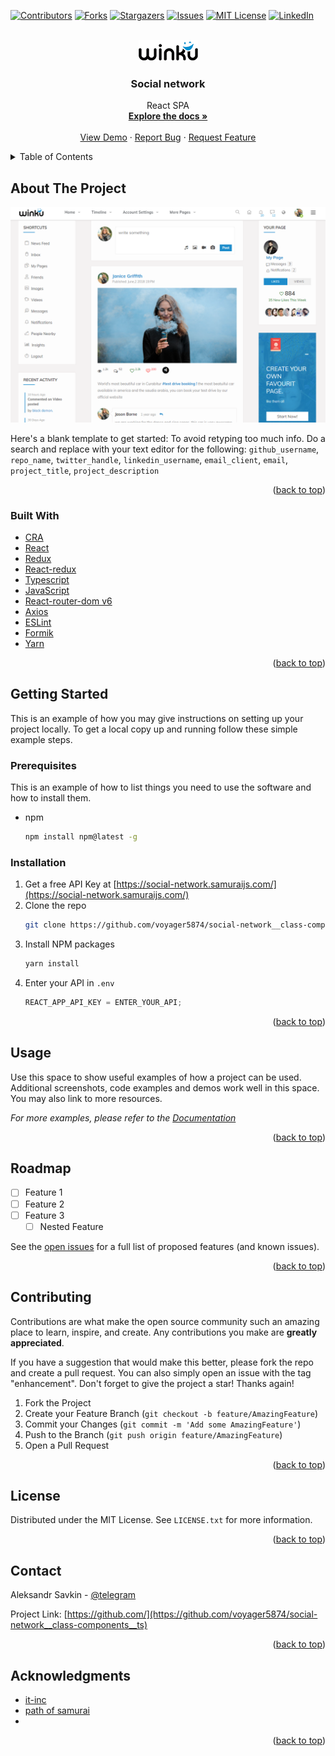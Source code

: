 <div id="top"></div>
<!--
*** Thanks for checking out the Best-README-Template. If you have a suggestion
*** that would make this better, please fork the repo and create a pull request
*** or simply open an issue with the tag "enhancement".
*** Don't forget to give the project a star!
*** Thanks again! Now go create something AMAZING! :D
-->



<!-- PROJECT SHIELDS -->
<!--
*** I'm using markdown "reference style" links for readability.
*** Reference links are enclosed in brackets [ ] instead of parentheses ( ).
*** See the bottom of this document for the declaration of the reference variables
*** for contributors-url, forks-url, etc. This is an optional, concise syntax you may use.
*** https://www.markdownguide.org/basic-syntax/#reference-style-links
-->
[![Contributors][contributors-shield]][contributors-url]
[![Forks][forks-shield]][forks-url]
[![Stargazers][stars-shield]][stars-url]
[![Issues][issues-shield]][issues-url]
[![MIT License][license-shield]][license-url]
[![LinkedIn][linkedin-shield]][linkedin-url]



<!-- PROJECT LOGO -->
<br />
<div align="center">
  <a href="https://github.com/github_username/repo_name">
    <img src="public/assets/logo.png" alt="Logo" width="95">
  </a>

<h3 align="center">Social network</h3>

  <p align="center">
    React SPA
    <br />
    <a href="https://github.com/voyager5874/social-network__class-components__ts"><strong>Explore the docs »</strong></a>
    <br />
    <br />
    <a href="https://github.com/voyager5874/social-network__class-components__ts">View Demo</a>
    ·
    <a href="https://github.com/voyager5874/social-network__class-components__ts/issues">Report Bug</a>
    ·
    <a href="https://github.com/voyager5874/social-network__class-components__ts/issues">Request Feature</a>
  </p>
</div>



<!-- TABLE OF CONTENTS -->
<details>
  <summary>Table of Contents</summary>
  <ol>
    <li>
      <a href="#about-the-project">About The Project</a>
      <ul>
        <li><a href="#built-with">Built With</a></li>
      </ul>
    </li>
    <li>
      <a href="#getting-started">Getting Started</a>
      <ul>
        <li><a href="#prerequisites">Prerequisites</a></li>
        <li><a href="#installation">Installation</a></li>
      </ul>
    </li>
    <li><a href="#usage">Usage</a></li>
    <li><a href="#roadmap">Roadmap</a></li>
    <li><a href="#contributing">Contributing</a></li>
    <li><a href="#license">License</a></li>
    <li><a href="#contact">Contact</a></li>
    <li><a href="#acknowledgments">Acknowledgments</a></li>
  </ol>
</details>



<!-- ABOUT THE PROJECT -->
## About The Project

[![Product Name Screen Shot][product-screenshot]](https://example.com)

Here's a blank template to get started: To avoid retyping too much info. Do a search and replace with your text editor for the following: `github_username`, `repo_name`, `twitter_handle`, `linkedin_username`, `email_client`, `email`, `project_title`, `project_description`

<p align="right">(<a href="#top">back to top</a>)</p>



### Built With

* [CRA](https://create-react-app.dev/)
* [React](https://reactjs.org/)
* [Redux](https://redux.js.org/)
* [React-redux](https://react-redux.js.org/)
* [Typescript](https://developer.mozilla.org/en-US/docs/Web/JavaScript)
* [JavaScript](https://vuejs.org/)
* [React-router-dom v6](https://reactrouter.com/docs/en/v6)
* [Axios](https://axios-http.com/)
* [ESLint](https://laravel.com)
* [Formik](https://formik.org/)
* [Yarn](https://yarnpkg.com/)

<p align="right">(<a href="#top">back to top</a>)</p>



<!-- GETTING STARTED -->
## Getting Started

This is an example of how you may give instructions on setting up your project locally.
To get a local copy up and running follow these simple example steps.

### Prerequisites

This is an example of how to list things you need to use the software and how to install them.
* npm
  ```sh
  npm install npm@latest -g
  ```

### Installation

1. Get a free API Key at [https://social-network.samuraijs.com/](https://social-network.samuraijs.com/)
2. Clone the repo
   ```sh
   git clone https://github.com/voyager5874/social-network__class-components__ts.git
   ```
3. Install NPM packages
   ```sh
   yarn install
   ```
4. Enter your API in `.env`
   ```js
   REACT_APP_API_KEY = ENTER_YOUR_API;
   ```

<p align="right">(<a href="#top">back to top</a>)</p>



<!-- USAGE EXAMPLES -->
## Usage

Use this space to show useful examples of how a project can be used. Additional screenshots, code examples and demos work well in this space. You may also link to more resources.

_For more examples, please refer to the [Documentation](https://example.com)_

<p align="right">(<a href="#top">back to top</a>)</p>



<!-- ROADMAP -->
## Roadmap

- [ ] Feature 1
- [ ] Feature 2
- [ ] Feature 3
    - [ ] Nested Feature

See the [open issues](https://github.com/github_username/social-network__class-components__ts/issues) for a full list of proposed features (and known issues).

<p align="right">(<a href="#top">back to top</a>)</p>



<!-- CONTRIBUTING -->
## Contributing

Contributions are what make the open source community such an amazing place to learn, inspire, and create. Any contributions you make are **greatly appreciated**.

If you have a suggestion that would make this better, please fork the repo and create a pull request. You can also simply open an issue with the tag "enhancement".
Don't forget to give the project a star! Thanks again!

1. Fork the Project
2. Create your Feature Branch (`git checkout -b feature/AmazingFeature`)
3. Commit your Changes (`git commit -m 'Add some AmazingFeature'`)
4. Push to the Branch (`git push origin feature/AmazingFeature`)
5. Open a Pull Request

<p align="right">(<a href="#top">back to top</a>)</p>



<!-- LICENSE -->
## License

Distributed under the MIT License. See `LICENSE.txt` for more information.

<p align="right">(<a href="#top">back to top</a>)</p>



<!-- CONTACT -->
## Contact

Aleksandr Savkin - [@telegram](https://t.me/xander58)

Project Link: [https://github.com/](https://github.com/voyager5874/social-network__class-components__ts)

<p align="right">(<a href="#top">back to top</a>)</p>



<!-- ACKNOWLEDGMENTS -->
## Acknowledgments

* [it-inc](https://it-incubator.ru/ru/)
* [path of samurai](https://www.youtube.com/watch?v=5js6RxcmxOA&list=PLcvhF2Wqh7DNVy1OCUpG3i5lyxyBWhGZ8&index=32)
* []()

<p align="right">(<a href="#top">back to top</a>)</p>



<!-- MARKDOWN LINKS & IMAGES -->
<!-- https://www.markdownguide.org/basic-syntax/#reference-style-links -->
[contributors-shield]: https://img.shields.io/github/contributors/voyager5874/social-network__class-components__ts.svg?style=for-the-badge
[contributors-url]: https://github.com/voyager5874/social-network__class-components__ts/graphs/contributors
[forks-shield]: https://img.shields.io/github/forks/voyager5874/social-network__class-components__ts.svg?style=for-the-badge
[forks-url]: https://github.com/voyager5874/social-network__class-components__ts/network/members
[stars-shield]: https://img.shields.io/github/stars/voyager5874/social-network__class-components__ts.svg?style=for-the-badge
[stars-url]: https://github.com/voyager5874/social-network__class-components__ts/stargazers
[issues-shield]: https://img.shields.io/github/issues/voyager5874/social-network__class-components__ts.svg?style=for-the-badge
[issues-url]: https://github.com/voyager5874/social-network__class-components__ts/issues
[license-shield]: https://img.shields.io/github/license/voyager5874/social-network__class-components__ts.svg?style=for-the-badge
[license-url]: https://github.com/voyager5874/social-network__class-components__ts/blob/master/LICENSE.txt
[linkedin-shield]: https://img.shields.io/badge/-LinkedIn-black.svg?style=for-the-badge&logo=linkedin&colorB=555
[linkedin-url]: https://linkedin.com/in/aleksandr-savkin-8802b7129/
[product-screenshot]: public/assets/appMain.png
